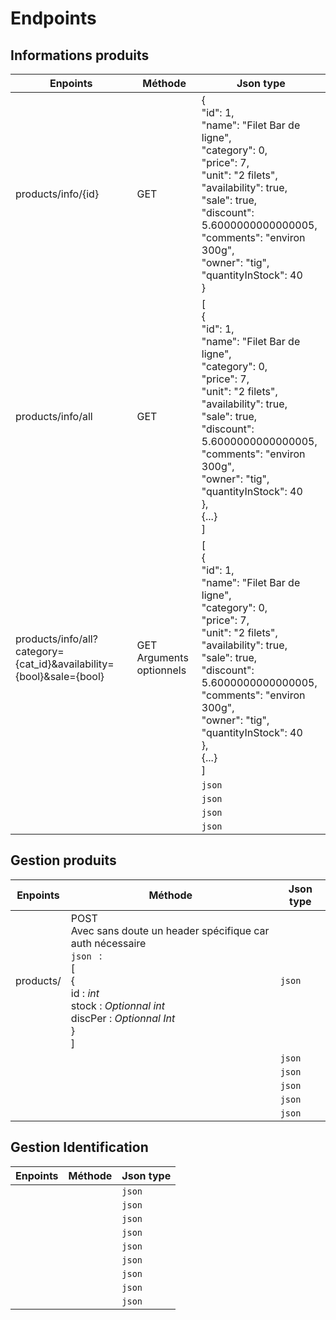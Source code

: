# Endpoints

## Informations produits

| Enpoints                                                     | Méthode                       | Json type                                                    |
| ------------------------------------------------------------ | ----------------------------- | ------------------------------------------------------------ |
| products/info/{id}                                           | GET                           | {<br/>  "id": 1,<br/>  "name": "Filet Bar de ligne",<br/>  "category": 0,<br/>  "price": 7,<br/>  "unit": "2 filets",<br/>  "availability": true,<br/>  "sale": true,<br/>  "discount": 5.6000000000000005,<br/>  "comments": "environ 300g",<br/>  "owner": "tig",<br/>  "quantityInStock": 40<br/>} |
| products/info/all                                            | GET                           | [<br />{<br/>  "id": 1,<br/>  "name": "Filet Bar de ligne",<br/>  "category": 0,<br/>  "price": 7,<br/>  "unit": "2 filets",<br/>  "availability": true,<br/>  "sale": true,<br/>  "discount": 5.6000000000000005,<br/>  "comments": "environ 300g",<br/>  "owner": "tig",<br/>  "quantityInStock": 40<br/>},<br />{...}<br />] |
| products/info/all?category={cat_id}&availability={bool}&sale={bool} | GET<br />Arguments optionnels | [<br />{<br/>  "id": 1,<br/>  "name": "Filet Bar de ligne",<br/>  "category": 0,<br/>  "price": 7,<br/>  "unit": "2 filets",<br/>  "availability": true,<br/>  "sale": true,<br/>  "discount": 5.6000000000000005,<br/>  "comments": "environ 300g",<br/>  "owner": "tig",<br/>  "quantityInStock": 40<br/>},<br />{...}<br />]                                                       |
|                                                              |                               | `json`                                                       |
|                                                              |                               | `json`                                                       |
|                                                              |                               | `json`                                                       |
|                                                              |                               | `json`                                                       |

## Gestion produits
| Enpoints  | Méthode                                                      | Json type |
| --------- | ------------------------------------------------------------ | --------- |
| products/ | POST<br />Avec sans doute un header spécifique car auth nécessaire<br />```json ``` :<br />[<br /> {<br />	id : *int* <br />	stock : *Optionnal int*<br />	discPer : *Optionnal Int*<br /> } <br />] | `json`    |
|           |                                                              | `json`    |
|           |                                                              | `json`    |
|           |                                                              | `json`    |
|           |                                                              | `json`    |
|           |                                                              | `json`    |

## Gestion Identification
| Enpoints | Méthode | Json type |
| -------- | ------- | --------- |
|          |         | `json`    |
|          |         | `json`    |
|          |         | `json`    |
|          |         | `json`    |
|          |         | `json`    |
|          |         | `json`    |
|          |         | `json`    |
|          |         | `json`    |
|          |         | `json`    |

